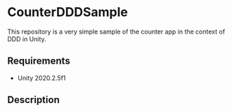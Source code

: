 # CounterDDDSample

This repository is a very simple sample of the counter app in the context of DDD in Unity.

## Requirements
- Unity 2020.2.5f1

## Description

